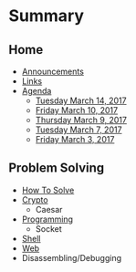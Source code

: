 # Summary

## Home

* [Announcements](announcements.md)
* [Links](README.md)
* [Agenda](agenda.md)
  * [Tuesday March 14, 2017](agenda/tuesday-march-14-2017.md)
  * [Friday March 10, 2017](agenda/friday-march-10-2017.md)
  * [Thursday March 9, 2017](agenda/thursday-march-9-2017.md)
  * [Tuesday March 7, 2017](agenda/tuesday-march-7-2017.md)
  * [Friday March 3, 2017](agenda/1.md)

## Problem Solving

* [How To Solve](how-to-solve.md)
* [Crypto](crypto.md)
  * Caesar
* [Programming](programming.md)
  * Socket
* [Shell](shell.md)
* [Web](web.md)
* Disassembling/Debugging

